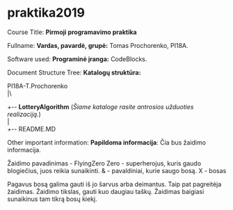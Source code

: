 # praktika2019

Course Title: **Pirmoji programavimo praktika** 

Fullname: **Vardas, pavardė, grupė:** Tomas Prochorenko, PI18A.

Software used: **Programinė įranga:** CodeBlocks.

Document Structure Tree: **Katalogų struktūra:** 

PI18A-T.Prochorenko\
      |\
    
  +-- <b>LotteryAlgorithm</b> (<i>Šiame kataloge rasite antrosios užduoties realizaciją.</i>)\
  |\
  +-- README.MD

Other important information: **Papildoma informacija**: 
Čia bus žaidimo informacija.

Žaidimo pavadinimas - FlyingZero
Zero - superherojus, kuris gaudo blogiečius, juos reikia sunaikinti.
& - pavaldiniai, kurie saugo bosą.
X - bosas

Pagavus bosą galima gauti iš jo šarvus arba deimantus. Taip pat pagreitėja žaidimas. Žaidimo tikslas, gauti kuo daugiau taškų.
Žaidimas baigiasi sunaikinus tam tikrą bosų kiekį.
